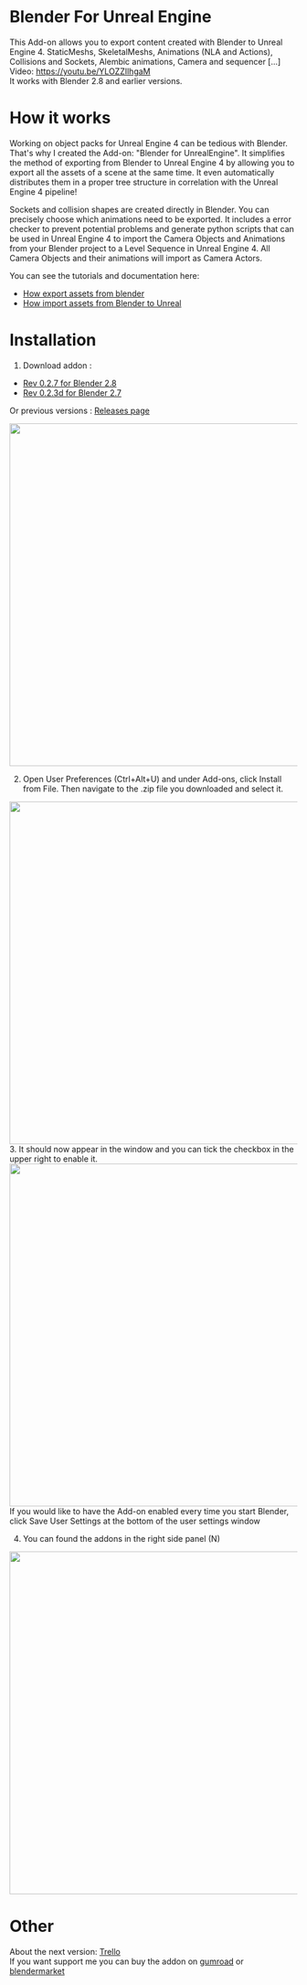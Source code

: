 # Blender For Unreal Engine
This Add-on allows you to export content created with Blender to Unreal Engine 4. StaticMeshs, SkeletalMeshs, Animations (NLA and Actions), Collisions and Sockets, Alembic animations, Camera and sequencer [...]
</br>Video: https://youtu.be/YLOZZIlhgaM
</br>It works with Blender 2.8 and earlier versions. 
# How it works
Working on object packs for Unreal Engine 4 can be tedious with Blender. That's why I created the Add-on: "Blender for UnrealEngine". It simplifies the method of exporting from Blender to Unreal Engine 4 by allowing you to export all the assets of a scene at the same time. It even automatically distributes them in a proper tree structure in correlation with the Unreal Engine 4 pipeline!

Sockets and collision shapes are created directly in Blender.
You can precisely choose which animations need to be exported.
It includes a error checker to prevent potential problems and generate python scripts that can be used in Unreal Engine 4 to import the Camera Objects and Animations from your Blender project to a Level Sequence in Unreal Engine 4. All Camera Objects and their animations will import as Camera Actors.

You can see the tutorials and documentation here:
  - [How export assets from blender](https://github.com/xavier150/Blender-For-UnrealEngine-Addons/blob/master/Tuto/How%20export%20assets%20from%20Blender.md) </br>
  - [How import assets from Blender to Unreal](https://github.com/xavier150/Blender-For-UnrealEngine-Addons/blob/master/Tuto/How%20import%20assets%20from%20Blender%20to%20Unreal.md)

# Installation
1. Download addon :
- [Rev 0.2.7 for Blender 2.8](https://github.com/xavier150/Blender-For-UnrealEngine-Addons/releases/download/v0.2.7/blender-for-unrealengine_2.8.zip) 
- [Rev 0.2.3d for Blender 2.7](https://github.com/xavier150/Blender-For-UnrealEngine-Addons/releases/download/v.0.2.3d/blender-for-unrealengine_2.7.zip)

Or previous versions : [Releases page](https://github.com/xavier150/Blender-For-UnrealEngine-Addons/releases)

<img src="https://github.com/xavier150/Blender-For-UnrealEngine-Addons/blob/master/Tuto/DownloadScreen1.jpg" width="600">

2. Open User Preferences (Ctrl+Alt+U) and under Add-ons, click Install from File. Then navigate to the .zip file you downloaded and select it.
<img src="https://github.com/xavier150/Blender-For-UnrealEngine-Addons/blob/master/Tuto/InstallationScreen1.jpg" width="600">
3. It should now appear in the window and you can tick the checkbox in the upper right to enable it.
<img src="https://github.com/xavier150/Blender-For-UnrealEngine-Addons/blob/master/Tuto/InstallationScreen2.jpg" width="600">
If you would like to have the Add-on enabled every time you start Blender, click Save User Settings at the bottom of the user settings window

4. You can found the addons in the right side panel (N)
<img src="https://github.com/xavier150/Blender-For-UnrealEngine-Addons/blob/master/Tuto/InstallationScreen3.jpg" width="600">


# Other
About the next version: [Trello](https://trello.com/b/32g729kg/blender-for-unreal-engine-addon) </br>
If you want support me you can buy the addon on [gumroad](https://gumroad.com/l/blenderforunreal) or [blendermarket](https://blendermarket.com/products/blender-for-unreal-engine)

